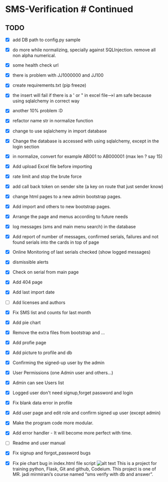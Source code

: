 # SMS-Verification                                 # Continued                                      

## TODO
- [X] add DB path to config.py sample
- [X] do more while normalizing, specially against SQLInjection. remove all non alpha numerical.
- [X] some health check url
- [X] there is problem with JJ1000000 and JJ100
- [X] create requirements.txt (pip freeze)
- [X] the insert will fail if there is a ' or " in excel file-->I am safe because using sqlalchemy in correct way
- [X] another 10% problem :D
- [X] refactor name str in normalize function
- [X] change to use sqlalchemy in import database
- [X] Change the database is accessed with using sqlalchemy, except in the login section
- [X] in normalize, convert for example AB001 to AB000001 (max len ? say 15)
- [X] Add upload Excel file before importing
- [X] rate limit and stop the brute force
- [X] add call back token on sender site (a key on route that just sender know)
- [X] change html pages to a new admin bootstrap pages.
- [X] Add import and others to new bootstrap pages.
- [X] Arrange the page and menus according to future needs
- [X] log messages (sms and main menu search) in the database
- [X] Add report of number of messages, confirmed serials, failures and not found serials into the cards in top of page
- [X] Online Monitoring of last serials checked (show logged messages)
- [X] dismissible alerts
- [X] Check on serial from main page
- [X] Add 404 page
- [X] Add last import date
- [ ] Add licenses and authors
- [X] Fix SMS list and counts for last month
- [X] Add pie chart
- [X] Remove the extra files from bootstrap and ...
- [X] Add profie page
- [X] Add picture to profile and db
- [X] Confirming the signed-up user by the admin
- [X] User Permissions (one Admin user and others...)
- [X] Admin can see Users list
- [X] Logged user don't need signup,forget password and login
- [X] Fix blank data error in profile
- [X] Add user page and edit role and confirm signed up user (except admin)
- [X] Make the program code more modular.
- [X] Add error handler - It will become more perfect with time. 
- [ ] Readme and user manual
- [X] Fix signup and forgot_password bugs
- [X] Fix pie chart bug in index.html file script
![alt text](https://github.com/hesamzia/SMS-SRL-Verification/img/mainpage.png)
This is a project for training python, Flask, Git and github, Codeium.
This project is one of MR. jadi mirmirani’s course named “sms verify with db and answer”.




